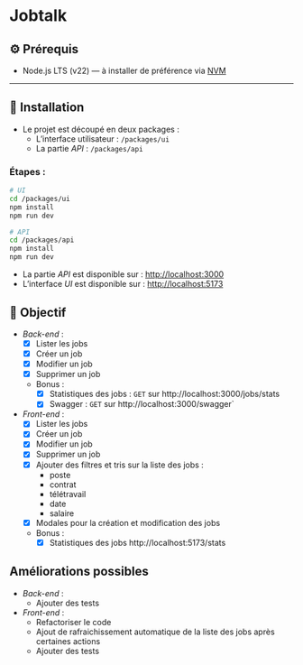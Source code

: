 # Jobtalk
## ⚙️ Prérequis

- Node.js LTS (v22) — à installer de préférence via [NVM](https://github.com/nvm-sh/nvm)

---

## 🚀 Installation
- Le projet est découpé en deux packages :
  - L’interface utilisateur : `/packages/ui`
  - La partie _API_ : `/packages/api`

### Étapes :

```bash
# UI
cd /packages/ui
npm install
npm run dev

# API
cd /packages/api
npm install
npm run dev
```

- La partie _API_ est disponible sur : [http://localhost:3000](http://localhost:3000)
- L’interface _UI_ est disponible sur : [http://localhost:5173](http://localhost:5173)


## 🎯 Objectif
- _Back-end_ :
  - [x] Lister les jobs
  - [x] Créer un job
  - [x] Modifier un job
  - [x] Supprimer un job
  - Bonus :
    - [x] Statistiques des jobs : `GET` sur http://localhost:3000/jobs/stats
    - [x] Swagger : `GET` sur http://localhost:3000/swagger`
- _Front-end_ :
  - [x] Lister les jobs
  - [x] Créer un job
  - [x] Modifier un job
  - [x] Supprimer un job
  - [x] Ajouter des filtres et tris sur la liste des jobs :
    - poste
    - contrat
    - télétravail
    - date
    - salaire
  - [x] Modales pour la création et modification des jobs
  - Bonus :
    - [x] Statistiques des jobs http://localhost:5173/stats

## Améliorations possibles
- _Back-end_ :
  - Ajouter des tests
- _Front-end_ :
  - Refactoriser le code
  - Ajout de rafraichissement automatique de la liste des jobs après certaines actions
  - Ajouter des tests